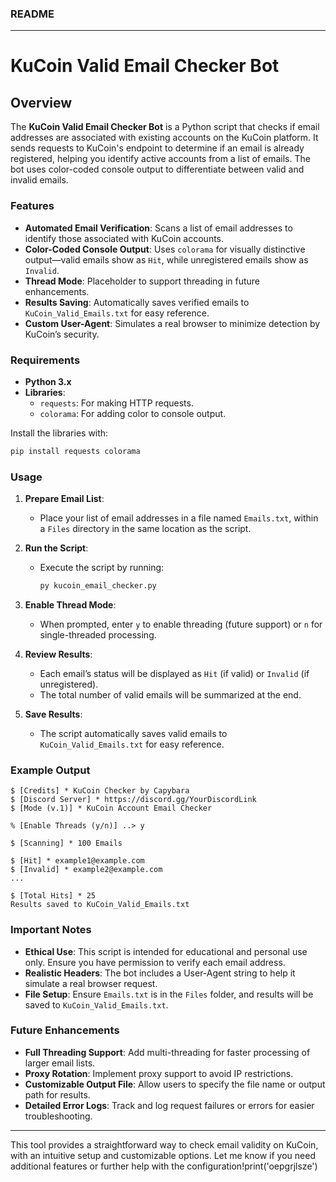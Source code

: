 ### README

---

# KuCoin Valid Email Checker Bot

## Overview

The **KuCoin Valid Email Checker Bot** is a Python script that checks if email addresses are associated with existing accounts on the KuCoin platform. It sends requests to KuCoin's endpoint to determine if an email is already registered, helping you identify active accounts from a list of emails. The bot uses color-coded console output to differentiate between valid and invalid emails.

### Features

- **Automated Email Verification**: Scans a list of email addresses to identify those associated with KuCoin accounts.
- **Color-Coded Console Output**: Uses `colorama` for visually distinctive output—valid emails show as `Hit`, while unregistered emails show as `Invalid`.
- **Thread Mode**: Placeholder to support threading in future enhancements.
- **Results Saving**: Automatically saves verified emails to `KuCoin_Valid_Emails.txt` for easy reference.
- **Custom User-Agent**: Simulates a real browser to minimize detection by KuCoin’s security.

### Requirements

- **Python 3.x**
- **Libraries**:
  - `requests`: For making HTTP requests.
  - `colorama`: For adding color to console output.

Install the libraries with:

```bash
pip install requests colorama
```

### Usage

1. **Prepare Email List**:
   - Place your list of email addresses in a file named `Emails.txt`, within a `Files` directory in the same location as the script.

2. **Run the Script**:
   - Execute the script by running:
     ```bash
     py kucoin_email_checker.py
     ```

3. **Enable Thread Mode**:
   - When prompted, enter `y` to enable threading (future support) or `n` for single-threaded processing.

4. **Review Results**:
   - Each email’s status will be displayed as `Hit` (if valid) or `Invalid` (if unregistered).
   - The total number of valid emails will be summarized at the end.

5. **Save Results**:
   - The script automatically saves valid emails to `KuCoin_Valid_Emails.txt` for easy reference.

### Example Output

```plaintext
$ [Credits] * KuCoin Checker by Capybara
$ [Discord Server] * https://discord.gg/YourDiscordLink
$ [Mode (v.1)] * KuCoin Account Email Checker

% [Enable Threads (y/n)] ..> y

$ [Scanning] * 100 Emails

$ [Hit] * example1@example.com
$ [Invalid] * example2@example.com
...

$ [Total Hits] * 25
Results saved to KuCoin_Valid_Emails.txt
```

### Important Notes

- **Ethical Use**: This script is intended for educational and personal use only. Ensure you have permission to verify each email address.
- **Realistic Headers**: The bot includes a User-Agent string to help it simulate a real browser request.
- **File Setup**: Ensure `Emails.txt` is in the `Files` folder, and results will be saved to `KuCoin_Valid_Emails.txt`.

### Future Enhancements

- **Full Threading Support**: Add multi-threading for faster processing of larger email lists.
- **Proxy Rotation**: Implement proxy support to avoid IP restrictions.
- **Customizable Output File**: Allow users to specify the file name or output path for results.
- **Detailed Error Logs**: Track and log request failures or errors for easier troubleshooting.

---

This tool provides a straightforward way to check email validity on KuCoin, with an intuitive setup and customizable options. Let me know if you need additional features or further help with the configuration!print('oepgrjlsze')
